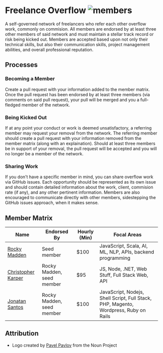 # Freelance Overflow ![members](https://img.shields.io/badge/members-3-brightgreen.svg)
A self-governed network of freelancers who refer each other overflow work, commonly on commision. All members are endorsed by at least three other members of said network and must maintain a stellar track record or risk being kicked out. Members are accepted based upon not only their technical skills, but also their communication skills, project management abilities, and overall professional reputation.

## Processes
### Becoming a Member
Create a pull request with your information added to the member matrix. Once the pull request has been endorsed by at least three members (via comments on said pull request), your pull will be merged and you a full-fledged member of the network.

### Being Kicked Out
If at any point your conduct or work is deemed unsatisfactory, a referring member may request your removal from the network. The referring member should create a pull request with your information removed from the member matrix (along with an explaination). Should at least three members be in support of your removal, the pull request will be accepted and you will no longer be a member of the network.

### Sharing Work
If you don't have a specific member in mind, you can share overflow work via GitHub issues. Each opportunity should be represented as its own issue and should contain detailed information about the work, client, commision rate (if any), and any other pertinent information. Members are also encouraged to communicate directly with other members, sidestepping the GitHub issues approach, when it makes sense.

## Member Matrix
| Name                                             | Endorsed By               | Hourly (Min) | Focal Areas
| ------------------------------------------------ | ------------------------- | ------------ | -----------
| [Rocky Madden](https://github.com/rockymadden)   | Seed member               | $100         | JavaScript, Scala, AI, ML, NLP, APIs, backend programming
| [Christopher Karper](https://github.com/CKarper) | Rocky Madden, seed member | $95          | JS, Node, .NET, Web Stuff, Full Stack Web, API
| [Jonatan Santos](https://github.com/joridos)     | Rocky Madden, seed member | $100         | JavaScript, Nodejs, Shell Script, Full Stack, PHP, Magento, Wordpress, Ruby on Rails

## Attribution
* Logo created by [Pavel Pavlov](http://thenounproject.com/zka11/) from the Noun Project
